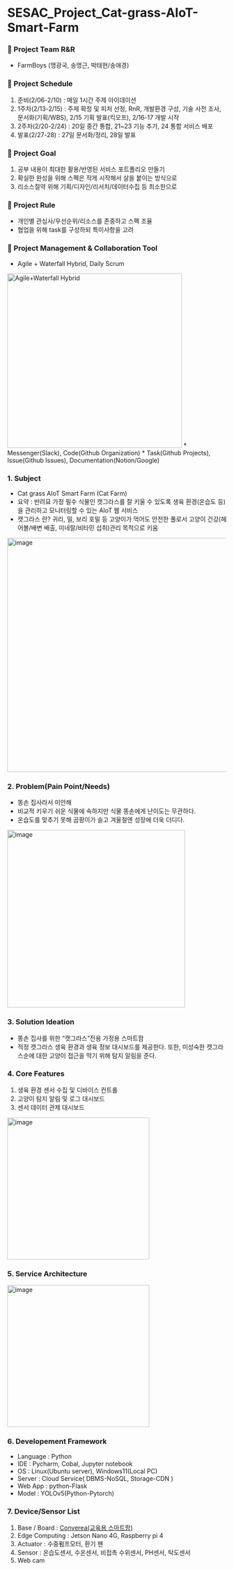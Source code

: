 # SESAC_Project_Cat-grass-AIoT-Smart-Farm

### 🎈 Project Team R&R
* FarmBoys (맹광국, 송명근, 박태현/송애경)

### 🎈 Project Schedule
1. 준비(2/06-2/10) : 매일 1시간 주제 아이데이션
2. 1주차(2/13-2/15) : 주제 확정 및 피처 선정, RnR, 개발환경 구성, 기술 사전 조사, 문서화(기획/WBS), 2/15 기획 발표(킥오프), 2/16-17 개발 시작
3. 2주차(2/20-2/24) : 20일 중간 통합, 21~23 기능 추가, 24 통합 서비스 배포
4. 발표(2/27-28) : 27일 문서화/정리, 28일 발표

### 🎈 Project Goal
1. 공부 내용이 최대한 활용/반영된 서비스 포트폴리오 만들기
2. 확실한 완성을 위해 스펙은 작게 시작해서 살을 붙이는 방식으로
3. 리소스절약 위해 기획/디자인/리서치/데이터수집 등 최소한으로

### 🎈 Project Rule
* 개인별 관심사/우선순위/리소스를 존중하고 스펙 조율
* 협업을 위해 task를 구성하되 특이사항을 고려

### 🎈 Project Management & Collaboration Tool 
* Agile + Waterfall Hybrid, Daily Scrum
<img width="401" alt="Agile+Waterfall Hybrid" src="https://user-images.githubusercontent.com/79052421/221502124-c2011b62-8c21-42ad-91f8-535b8e6d901d.png">
* Messenger(Slack), Code(Github Organization)
* Task(Github Projects), Issue(Github Issues), Documentation(Notion/Google)
 
### 1. Subject
* Cat grass AIoT Smart Farm (Cat Farm)
* 요약 : 반려묘 가정 필수 식물인 캣그라스를 잘 키울 수 있도록 생육 환경(온습도 등)을 관리하고 모니터링할 수 있는 AIoT 웹 서비스
* 캣그라스 란? 귀리, 밀, 보리 호밀 등 고양이가 먹어도 안전한 풀로서 고양이 건강(헤어볼/배변 배출, 미네랄/비타민 섭취)관리 목적으로 키움
<img width="538" alt="image" src="https://user-images.githubusercontent.com/79052421/221502262-f33ff0ab-990f-41d5-b99c-340976f07760.png">

### 2. Problem(Pain Point/Needs)
* 똥손 집사라서 미안해
* 비교적 키우기 쉬운 식물에 속하지만 식물 똥손에게 난이도는 무관하다.
* 온습도를 맞추기 못해 곰팡이가 슬고 겨울철엔 성장에 더욱 더디다.
<img width="408" alt="image" src="https://user-images.githubusercontent.com/79052421/221502317-fcc28cd9-3a9e-4992-81d4-30a054265633.png">

### 3. Solution Ideation
* 똥손 집사를 위한 “캣그라스”전용 가정용 스마트팜
* 적정 캣그라스 생육 환경과 생육 정보 대시보드를 제공한다. 또한, 미성숙한 캣그라스순에 대한 고양이 접근을 막기 위해 탐지 알림을 준다.

### 4. Core Features
1. 생육 환경 센서 수집 및 디바이스 컨트롤
2. 고양이 탐지 알림 및 로그 대시보드
3. 센서 데이터 관제 대시보드
<img width="326" alt="image" src="https://user-images.githubusercontent.com/79052421/221504330-6076b263-ce1f-464f-bd78-a78b665f20f4.png">

### 5. Service Architecture
<img width="326" alt="image" src="https://user-images.githubusercontent.com/79052421/221504330-6076b263-ce1f-464f-bd78-a78b665f20f4.png">

### 6. Developement Framework
* Language : Python
* IDE : Pycharm, Cobal, Jupyter notebook
* OS : Linux(Ubuntu server), Windows11(Local PC)
* Server : Cloud Service( DBMS-NoSQL, Storage-CDN )
* Web App : python-Flask
* Model : YOLOv5(Python-Pytorch)

### 7. Device/Sensor List
1) Base / Board : [Converea(교육용 스마트팜)](https://youtu.be/L2TvesXuN0w)
2) Edge Computing : Jetson Nano 4G, Raspberry pi 4
3) Actuator : 수중펌프모터, 환기 팬
4) Sensor : 온습도센서, 수온센서, 비접촉 수위센서, PH센서, 탁도센서
5) Web cam
